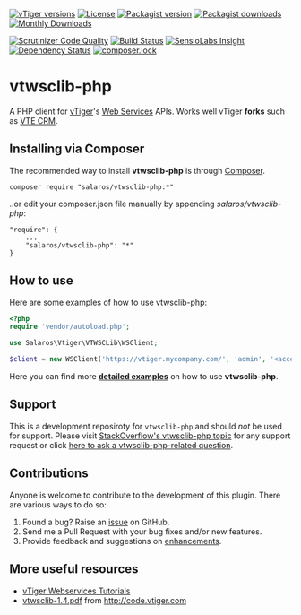 [![vTiger versions](https://img.shields.io/badge/vTiger-5.x%20|%206.x%20|%207.x-green.svg)](https://wiki.vtiger.com/index.php/Webservices_tutorials)
[![License](https://img.shields.io/packagist/l/salaros/vtwsclib-php.svg)](https://raw.githubusercontent.com/salaros/vtwsclib-php/master/LICENSE)
[![Packagist version](https://img.shields.io/packagist/v/salaros/vtwsclib-php.svg)](https://packagist.org/packages/salaros/vtwsclib-php)
[![Packagist downloads](https://img.shields.io/packagist/dt/salaros/vtwsclib-php.svg)](https://packagist.org/packages/salaros/vtwsclib-php)
[![Monthly Downloads](https://img.shields.io/packagist/dm/salaros/vtwsclib-php.svg)]()

[![Scrutinizer Code Quality](https://scrutinizer-ci.com/g/salaros/vtwsclib-php/badges/quality-score.png?b=master)](https://scrutinizer-ci.com/g/salaros/vtwsclib-php/?branch=master)
[![Build Status](https://scrutinizer-ci.com/g/salaros/vtwsclib-php/badges/build.png?b=master)](https://scrutinizer-ci.com/g/salaros/vtwsclib-php/build-status/master)
[![SensioLabs Insight](https://img.shields.io/sensiolabs/i/f5764af3-0382-444c-ada6-3c2b0f8bf39b.svg)](https://insight.sensiolabs.com/projects/f5764af3-0382-444c-ada6-3c2b0f8bf39b)
[![Dependency Status](https://www.versioneye.com/user/projects/555af8f2634daacd41000171/badge.svg?style=flat-square)](https://www.versioneye.com/user/projects/555af8f2634daacd41000171)
[![composer.lock](https://poser.pugx.org/salaros/vtwsclib-php/composerlock)](https://packagist.org/packages/salaros/vtwsclib-php)

vtwsclib-php
============

A PHP client for [vTiger](https://www.vtiger.com/)'s [Web Services](https://wiki.vtiger.com/index.php/Webservices_tutorials) APIs. Works well vTiger **forks** such as [VTE CRM](http://vtecrm.com/en/).

## Installing via Composer

The recommended way to install **vtwsclib-php** is through [Composer](https://getcomposer.org/download/).

    composer require "salaros/vtwsclib-php:*"

..or edit your composer.json file manually by appending *salaros/vtwsclib-php*:

    "require": {
        ...
        "salaros/vtwsclib-php": "*"
    }

## How to use

Here are some examples of how to use vtwsclib-php:

```php
<?php
require 'vendor/autoload.php';

use Salaros\Vtiger\VTWSCLib\WSClient;

$client = new WSClient('https://vtiger.mycompany.com/', 'admin', '<accessKey>');
```

Here you can find more **[detailed examples](/salaros/vtwsclib-php/wiki)** on how to use **vtwsclib-php**.

## Support
This is a development reposiroty for `vtwsclib-php` and should _not_ be used for support.
Please visit [StackOverflow's vtwsclib-php topic](https://stackoverflow.com/questions/tagged/vtwsclib-php) for any support request or click [here to ask a vtwsclib-php-related question](https://stackoverflow.com/questions/ask?tags=vtwsclib-php+vtiger+web-services+api+php).

## Contributions
Anyone is welcome to contribute to the development of this plugin. There are various ways to do so:

1. Found a bug? Raise an [issue](https://github.com/salaros/vtwsclib-php/issues?direction=desc&labels=bug&page=1&sort=created&state=open) on GitHub.
2. Send me a Pull Request with your bug fixes and/or new features.
3. Provide feedback and suggestions on [enhancements](https://github.com/salaros/vtwsclib-php/issues?direction=desc&labels=enhancement&page=1&sort=created&state=open).


## More useful resources
* [vTiger Webservices Tutorials](https://wiki.vtiger.com/index.php/Webservices_tutorials)
* [vtwsclib-1.4.pdf](http://code.vtiger.com/vtiger/vtigercrm-sdk/blob/8230a46668d007ad1f01d2a892f5378c57f328c6/vtwsclib/1.4/vtwsclib-1.4.pdf) from http://code.vtiger.com

